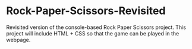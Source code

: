 # Rock-Paper-Scissors-Revisited
Revisited version of the console-based Rock Paper Scissors project. This project will include HTML + CSS so that the game can be played in the webpage.